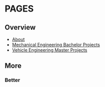 # PAGES

## Overview
* [About](./about.html)
* [Mechanical Engineering Bachelor Projects](./bachelor.html)
* [Vehicle Engineering Master Projects](.master.html)

## More

### Better
